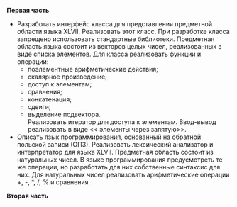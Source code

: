 **Первая часть**
- Разработать интерфейс класса для представления предметной области языка XLVII. Реализовать этот класс. При разработке 
класса запрещено использовать стандартные библиотеки. Предметная область языка состоит из векторов целых чисел,
реализованных в виде списка элементов. Для класса реализовать функции и операции:
    - поэлементные арифметические действия;
    - скалярное произведение;
    - доступ к элементам;
    - сравнения;
    - конкатенация;
    - сдвиги;
    - выделение подвектора.  
Реализовать итератор для доступа к элементам. Ввод-вывод реализовать в виде << элементы через запятую>>.
- Описать язык программирования, основанный на обратной польской записи (ОПЗ). Реализовать лексический анализатор и 
интерпретатор для языка XLVII. Предметная область состоит из натуральных чисел. В языке программирования предусмотреть
те же операции, но разработать для них собственные синтаксис для них. Для натуральных чисел реализовать арифметические 
операции +, -, *, /, % и сравнения.

**Вторая часть**
